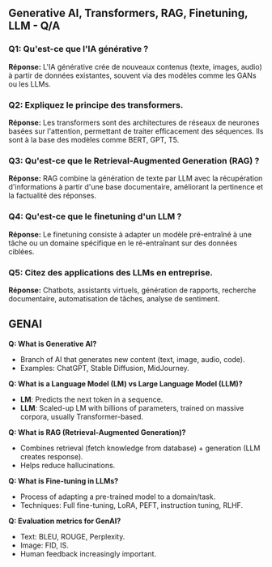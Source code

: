 ## Generative AI, Transformers, RAG, Finetuning, LLM - Q/A

### Q1: Qu'est-ce que l'IA générative ?
**Réponse:**
L'IA générative crée de nouveaux contenus (texte, images, audio) à partir de données existantes, souvent via des modèles comme les GANs ou les LLMs.

### Q2: Expliquez le principe des transformers.
**Réponse:**
Les transformers sont des architectures de réseaux de neurones basées sur l'attention, permettant de traiter efficacement des séquences. Ils sont à la base des modèles comme BERT, GPT, T5.

### Q3: Qu'est-ce que le Retrieval-Augmented Generation (RAG) ?
**Réponse:**
RAG combine la génération de texte par LLM avec la récupération d'informations à partir d'une base documentaire, améliorant la pertinence et la factualité des réponses.

### Q4: Qu'est-ce que le finetuning d'un LLM ?
**Réponse:**
Le finetuning consiste à adapter un modèle pré-entraîné à une tâche ou un domaine spécifique en le ré-entraînant sur des données ciblées.

### Q5: Citez des applications des LLMs en entreprise.
**Réponse:**
Chatbots, assistants virtuels, génération de rapports, recherche documentaire, automatisation de tâches, analyse de sentiment.

## GENAI

**Q: What is Generative AI?**  
- Branch of AI that generates new content (text, image, audio, code).  
- Examples: ChatGPT, Stable Diffusion, MidJourney.

**Q: What is a Language Model (LM) vs Large Language Model (LLM)?**  
- **LM**: Predicts the next token in a sequence.  
- **LLM**: Scaled-up LM with billions of parameters, trained on massive corpora, usually Transformer-based.

**Q: What is RAG (Retrieval-Augmented Generation)?**  
- Combines retrieval (fetch knowledge from database) + generation (LLM creates response).  
- Helps reduce hallucinations.

**Q: What is Fine-tuning in LLMs?**  
- Process of adapting a pre-trained model to a domain/task.  
- Techniques: Full fine-tuning, LoRA, PEFT, instruction tuning, RLHF.

**Q: Evaluation metrics for GenAI?**  
- Text: BLEU, ROUGE, Perplexity.  
- Image: FID, IS.  
- Human feedback increasingly important.
